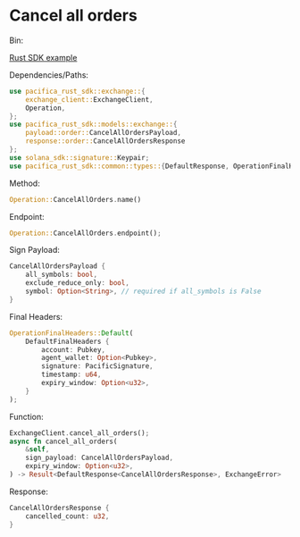 # Cancel all orders

Bin:&#x20;

[Rust SDK example](../../../src/bin/cancel_all_orders.rs)

Dependencies/Paths:

```rust
use pacifica_rust_sdk::exchange::{
    exchange_client::ExchangeClient,
    Operation,
};
use pacifica_rust_sdk::models::exchange::{
    payload::order::CancelAllOrdersPayload,
    response::order::CancelAllOrdersResponse
};
use solana_sdk::signature::Keypair;
use pacifica_rust_sdk::common::types::{DefaultResponse, OperationFinalHeaders, DefaultFinalHeaders};
```

Method:

```rust
Operation::CancelAllOrders.name()
```

Endpoint:

```rust
Operation::CancelAllOrders.endpoint();
```

Sign Payload:

```rust
CancelAllOrdersPayload {
    all_symbols: bool,
    exclude_reduce_only: bool,
    symbol: Option<String>, // required if all_symbols is False
}

```

Final Headers:

```rust
OperationFinalHeaders::Default(
    DefaultFinalHeaders {
        account: Pubkey,
        agent_wallet: Option<Pubkey>,
        signature: PacificSignature,
        timestamp: u64,
        expiry_window: Option<u32>,
    }
);
```

Function:

```rust
ExchangeClient.cancel_all_orders();
async fn cancel_all_orders(
    &self,
    sign_payload: CancelAllOrdersPayload,
    expiry_window: Option<u32>,
) -> Result<DefaultResponse<CancelAllOrdersResponse>, ExchangeError>
```

Response:

```rust
CancelAllOrdersResponse {
    cancelled_count: u32,
}
```
